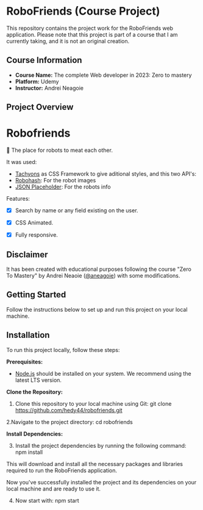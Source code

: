 # RoboFriends (Course Project)

This repository contains the project work for the RoboFriends web application. Please note that this project is part of a course that I am currently taking, and it is not an original creation.

## Course Information

- **Course Name:** The complete Web developer in 2023: Zero to mastery
- **Platform:** Udemy
- **Instructor:** Andrei Neagoie

## Project Overview

# Robofriends
🤖 The place for robots to meat each other.

It was used:
- [Tachyons](https://tachyons.io/) as CSS Framework to give aditional styles, and this two API's:
- [Robohash](https://robohash.org/): For the robot images
- [JSON Placeholder](https://jsonplaceholder.typicode.com/): For the robots info

Features:
- [X] Search by name or any field existing on the user.
- [X] CSS Animated.
- [X] Fully responsive.


## Disclaimer

It has been created with educational purposes following the course "Zero To Mastery" by Andrei Neaoie ([@aneagoie](https://github.com/aneagoie)) with some modifications.

## Getting Started

Follow the instructions below to set up and run this project on your local machine.

## Installation

To run this project locally, follow these steps:

**Prerequisites:**

- [Node.js](https://nodejs.org/) should be installed on your system. We recommend using the latest LTS version.

**Clone the Repository:**

1. Clone this repository to your local machine using Git:
   git clone https://github.com/hedy44/robofriends.git
   
2.Navigate to the project directory:
  cd robofriends

**Install Dependencies:**

3. Install the project dependencies by running the following command:
  npm install


This will download and install all the necessary packages and libraries required to run the RoboFriends application.

Now you've successfully installed the project and its dependencies on your local machine and are ready to use it.

4. Now start with:
  npm start



